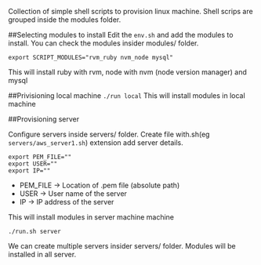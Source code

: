 Collection of simple shell scripts to provision linux machine. Shell scrips are grouped inside the modules folder.

##Selecting modules to install
 Edit the ```env.sh``` and add the modules to install. You can check the modules insider modules/ folder.

```export SCRIPT_MODULES="rvm_ruby nvm_node mysql"```

This will install ruby with rvm, node with nvm (node version manager) and mysql

##Privisioning local machine
``` ./run local ```
This will install modules in local machine

##Provisioning server

Configure servers inside servers/ folder. Create file with.sh(eg ```servers/aws_server1.sh```) extension add server details.

```
export PEM_FILE=""
export USER=""
export IP=""
```

* PEM_FILE -> Location of .pem file (absolute path)
* USER -> User name of the server
* IP -> IP address of the server

This will install modules in server machine machine

``` ./run.sh server ```

We can create multiple servers insider servers/ folder. Modules will be installed in all server.
